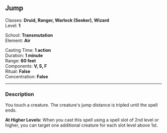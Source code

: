 ## Jump

Classes: **Druid, Ranger, Warlock (Seeker), Wizard**  
Level: **1**  

School: **Transmutation**  
Element: **Air**  

Casting Time: **1 action**  
Duration: **1 minute**  
Range: **60 feet**  
Components: **V, S, F**  
Ritual: **False**  
Concentration: **False**  

------

### Description

You touch a creature. The creature's jump distance is tripled until the spell ends.

**At Higher Levels:** When you cast this spell using a spell slot of 2nd level or higher, you can target one additional creature for each slot level above 1st.